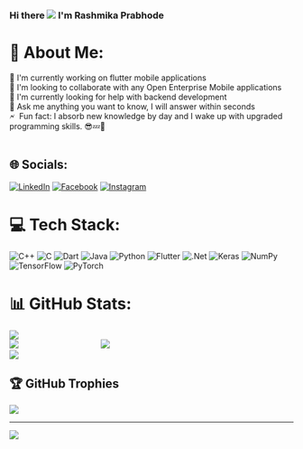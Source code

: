 ### Hi there ![](https://i.postimg.cc/9fKHJGyC/5.gif) I'm Rashmika Prabhode

# 💫 About Me:
🔭 I'm currently working on flutter mobile applications<br>👯 I'm looking to collaborate with any Open Enterprise Mobile applications<br>🤝 I'm currently looking for help with  backend development<br>💬 Ask me anything you want to know, I will answer within seconds<br>🗲 &nbsp;Fun fact: I absorb new knowledge by day and I wake up with upgraded programming skills. 😎💤🚀 <br><br>


## 🌐 Socials:
 [![LinkedIn](https://img.shields.io/badge/LinkedIn-%230077B5.svg?logo=linkedin&logoColor=white)](https://www.linkedin.com/in/rashmika-prabhode-403164262) [![Facebook](https://img.shields.io/badge/Facebook-%231877F2.svg?logo=Facebook&logoColor=white)](https://www.facebook.com/rashmika.prabhode) [![Instagram](https://img.shields.io/badge/Instagram-%23E4405F.svg?logo=Instagram&logoColor=white)](https://instagram.com/rashmikaprabhode) 
# 💻 Tech Stack:
![C++](https://img.shields.io/badge/c++-%2300599C.svg?style=for-the-badge&logo=c%2B%2B&logoColor=white) ![C](https://img.shields.io/badge/c-%2300599C.svg?style=for-the-badge&logo=c&logoColor=white) ![Dart](https://img.shields.io/badge/dart-%230175C2.svg?style=for-the-badge&logo=dart&logoColor=white) ![Java](https://img.shields.io/badge/java-%23ED8B00.svg?style=for-the-badge&logo=openjdk&logoColor=white) ![Python](https://img.shields.io/badge/python-3670A0?style=for-the-badge&logo=python&logoColor=ffdd54) ![Flutter](https://img.shields.io/badge/Flutter-%2302569B.svg?style=for-the-badge&logo=Flutter&logoColor=white) ![.Net](https://img.shields.io/badge/.NET-5C2D91?style=for-the-badge&logo=.net&logoColor=white) ![Keras](https://img.shields.io/badge/Keras-%23D00000.svg?style=for-the-badge&logo=Keras&logoColor=white) ![NumPy](https://img.shields.io/badge/numpy-%23013243.svg?style=for-the-badge&logo=numpy&logoColor=white) ![TensorFlow](https://img.shields.io/badge/TensorFlow-%23FF6F00.svg?style=for-the-badge&logo=TensorFlow&logoColor=white) ![PyTorch](https://img.shields.io/badge/PyTorch-%23EE4C2C.svg?style=for-the-badge&logo=PyTorch&logoColor=white)
# 📊 GitHub Stats:
![](https://github-readme-stats.vercel.app/api?username=Rashmika-Prabhode&theme=dark&hide_border=false&include_all_commits=true&count_private=true) <br/>
![](https://github-readme-streak-stats.herokuapp.com/?user=Rashmika-Prabhode&theme=dark&hide_border=false) &nbsp;&nbsp;&nbsp;&nbsp;&nbsp;&nbsp;&nbsp;&nbsp;&nbsp;&nbsp;&nbsp;&nbsp;&nbsp;&nbsp;&nbsp;&nbsp;&nbsp;&nbsp;&nbsp;&nbsp;&nbsp;&nbsp;&nbsp;&nbsp;&nbsp;&nbsp;&nbsp;&nbsp;&nbsp;&nbsp;&nbsp;&nbsp;&nbsp;&nbsp;&nbsp;&nbsp;![](https://i.postimg.cc/4xxQtPR2/7.gif)<br/>
![](https://github-readme-stats.vercel.app/api/top-langs/?username=Rashmika-Prabhode&theme=dark&hide_border=false&include_all_commits=true&count_private=true&layout=compact)

## 🏆 GitHub Trophies
![](https://github-profile-trophy.vercel.app/?username=Rashmika-Prabhode&theme=radical&no-frame=false&no-bg=true&margin-w=4)

---
[![](https://visitcount.itsvg.in/api?id=Rashmika-Prabhode&icon=0&color=0)](https://visitcount.itsvg.in)

